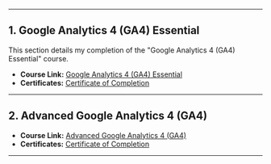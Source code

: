 
---
## 1. Google Analytics 4 (GA4) Essential

This section details my completion of the "Google Analytics 4 (GA4) Essential" course.

* **Course Link:** [Google Analytics 4 (GA4) Essential](https://www.linkedin.com/learning/google-analytics-4-ga4-essential-training-14915362/technology-devices-and-platforms?autoSkip=true&resume=false)
* **Certificates:** [Certificate of Completion](https://www.linkedin.com/learning/certificates/0077c07aaa78b82626b662058ed063550890d9843bd499ce23d4995f6a63efb0?trk=share_certificate)

---
## 2. Advanced Google Analytics 4 (GA4)

* **Course Link:** [Advanced Google Analytics 4 (GA4)](https://www.linkedin.com/learning/advanced-google-analytics-4-ga4-24005729/advanced-google-analytics-diving-deep-in-ga4?resume=false)
* **Certificates:** [Certificate of Completion](https://www.linkedin.com/learning/certificates/65b2751855e288bbb9d77e340ba7da7e1fd6d831aad929069b6149123ca7b4b7?trk=share_certificate)

---

